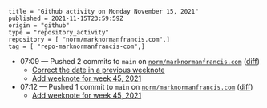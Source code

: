 ```
title = "Github activity on Monday November 15, 2021"
published = 2021-11-15T23:59:59Z
origin = "github"
type = "repository_activity"
repository = [ "norm/marknormanfrancis.com",]
tag = [ "repo-marknormanfrancis-com",]
```

* 07:09 — Pushed 2 commits to `main` on [`norm/marknormanfrancis.com`](https://github.com/norm/marknormanfrancis.com) ([diff](https://github.com/norm/marknormanfrancis.com/compare/359f3b9605add3e8a880029a44a6f6f1ae2338c4..2016798fa8afb357230151830b5fa90c7cb2ddd4))
  * [Correct the date in a previous weeknote](https://github.com/norm/marknormanfrancis.com/commit/5881ebc3691b3b7f51c68d66ff26874f3ba25825)
  * [Add weeknote for week 45, 2021](https://github.com/norm/marknormanfrancis.com/commit/2016798fa8afb357230151830b5fa90c7cb2ddd4)
* 07:12 — Pushed 1 commit to `main` on [`norm/marknormanfrancis.com`](https://github.com/norm/marknormanfrancis.com) ([diff](https://github.com/norm/marknormanfrancis.com/compare/2016798fa8afb357230151830b5fa90c7cb2ddd4..287814b0701802ec03954fb7ced03875b5a9df9e))
  * [Add weeknote for week 45, 2021](https://github.com/norm/marknormanfrancis.com/commit/287814b0701802ec03954fb7ced03875b5a9df9e)
